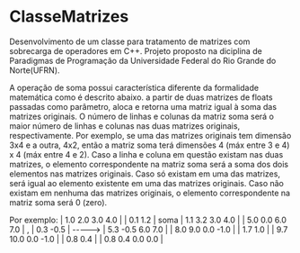 # ClasseMatrizes

 Desenvolvimento de um classe para tratamento de matrizes com sobrecarga de operadores em C++. Projeto proposto na diciplina de Paradigmas de Programação da Universidade Federal do Rio Grande do Norte(UFRN).
 
   A operação de soma possui característica diferente da formalidade matemática como é descrito abaixo.
   a partir de duas matrizes de floats passadas como parâmetro, aloca e retorna uma matriz
   igual à soma das matrizes originais.
   O número de linhas e colunas da matriz soma será o maior número de linhas e colunas nas duas matrizes
   originais, respectivamente. Por exemplo, se uma das matrizes originais tem dimensão 3x4 e a outra, 4x2,
   então a matriz soma terá dimensões 4 (máx entre 3 e 4) x 4 (máx entre 4 e 2).
   Caso a linha e coluna em questão existam nas duas matrizes, o elemento correspondente na matriz soma
   será a soma dos dois elementos nas matrizes originais. Caso só existam em uma das matrizes, será igual
   ao elemento existente em uma das matrizes originais. Caso não existam em nenhuma das matrizes originais,
   o elemento correspondente na matriz soma será 0 (zero).

  Por exemplo:
   | 1.0  2.0  3.0  4.0 |   | 0.1  1.2 |  soma  | 1.1  3.2  3.0  4.0 |
   | 5.0  0.0  6.0  7.0 | , | 0.3 -0.5 | -----> | 5.3 -0.5  6.0  7.0 |
   | 8.0  9.0  0.0 -1.0 |   | 1.7  1.0 |        | 9.7 10.0  0.0 -1.0 |
                            | 0.8  0.4 |        | 0.8  0.4  0.0  0.0 |


